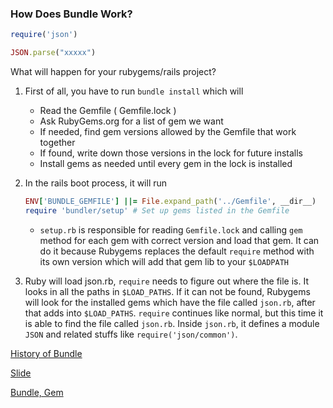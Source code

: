 ### How Does Bundle Work?

```ruby
require('json')

JSON.parse("xxxxx")
```

What will happen for your rubygems/rails project?

1. First of all, you have to run `bundle install` which will
    + Read the Gemfile ( Gemfile.lock )
    + Ask RubyGems.org for a list of gem we want
    + If needed, find gem versions allowed by the Gemfile that work together
    + If found, write down those versions in the lock for future installs
    + Install gems as needed until every gem in the lock is installed
2. In the rails boot process, it will run

    ```ruby
    ENV['BUNDLE_GEMFILE'] ||= File.expand_path('../Gemfile', __dir__)
    require 'bundler/setup' # Set up gems listed in the Gemfile
    ```
    
    + `setup.rb` is responsible for reading `Gemfile.lock` and calling `gem` method for each gem with correct version and load that gem. It can do it because Rubygems replaces the default `require` method with its own version which will add that gem lib to your `$LOADPATH`
 3. Ruby will load json.rb, `require` needs to figure out where the file is. It looks in all the paths in `$LOAD_PATHS`. If it can not be found, Rubygems will look for the installed gems which have the file called `json.rb`, after that adds into `$LOAD_PATHS`. `require` continues like normal, but this time it is able to find the file called `json.rb`. Inside `json.rb`, it defines a module `JSON` and related stuffs like `require('json/common')`.

[History of Bundle](http://andre.arko.net/2015/04/28/how-does-bundler-work-anyway/)

[Slide](https://speakerdeck.com/indirect/how-does-bundler-work-anyway-rubyconf-au-2017)

[Bundle, Gem](https://medium.com/@connorstack/understanding-ruby-load-require-gems-bundler-and-rails-autoloading-from-the-bottom-up-3b422902ca0)
